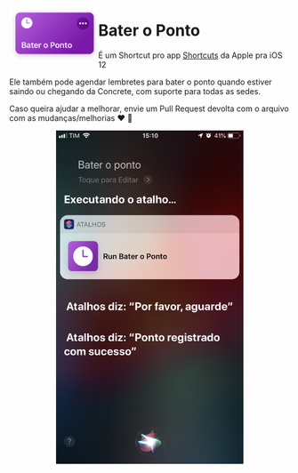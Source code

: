 <p><img align="left" width="160" height="100" src="https://raw.githubusercontent.com/lscardinali/PontoConcrete-Shortcut/master/icon.png"></p>
<h1>Bater o Ponto</h1> 
<p>É um Shortcut pro app <a href="https://itunes.apple.com/us/app/shortcuts/id915249334?mt=8">Shortcuts</a> da Apple pra iOS 12</p>
<p>Ele também pode agendar lembretes para bater o ponto quando estiver saindo ou chegando da Concrete, com suporte para todas as sedes.</p>
<p>Caso queira ajudar a melhorar, envie um Pull Request devolta com o arquivo com as mudanças/melhorias ❤️ 🍎<p>

<p align="center">
  <img width="337" height="600" src="https://raw.githubusercontent.com/lscardinali/PontoConcrete-Shortcut/master/screenshot.png">
</p>